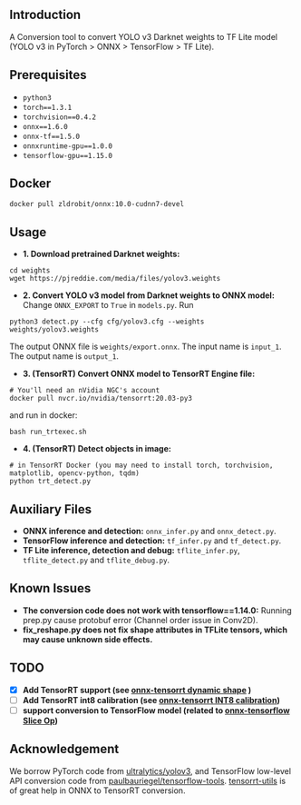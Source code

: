 ## Introduction
A Conversion tool to convert YOLO v3 Darknet weights to TF Lite model
(YOLO v3 in PyTorch > ONNX > TensorFlow > TF Lite).

## Prerequisites
- `python3`
- `torch==1.3.1`
- `torchvision==0.4.2`
- `onnx==1.6.0`
- `onnx-tf==1.5.0`
- `onnxruntime-gpu==1.0.0`
- `tensorflow-gpu==1.15.0`

## Docker
`docker pull zldrobit/onnx:10.0-cudnn7-devel`

## Usage
- **1. Download pretrained Darknet weights:**
```
cd weights
wget https://pjreddie.com/media/files/yolov3.weights 
```

- **2. Convert YOLO v3 model from Darknet weights to ONNX model:** 
Change `ONNX_EXPORT` to `True` in `models.py`. Run 
```
python3 detect.py --cfg cfg/yolov3.cfg --weights weights/yolov3.weights
```
The output ONNX file is `weights/export.onnx`. The input name is `input_1`. The output name is `output_1`.

- **3. (TensorRT) Convert ONNX model to TensorRT Engine file:**
```
# You'll need an nVidia NGC's account
docker pull nvcr.io/nvidia/tensorrt:20.03-py3
```
and run in docker:
```
bash run_trtexec.sh
```

- **4. (TensorRT) Detect objects in image:**
```
# in TensorRT Docker (you may need to install torch, torchvision, matplotlib, opencv-python, tqdm)
python trt_detect.py
```

## Auxiliary Files
- **ONNX inference and detection:** `onnx_infer.py` and `onnx_detect.py`.
- **TensorFlow inference and detection:** `tf_infer.py` and `tf_detect.py`.
- **TF Lite inference, detection and debug:** `tflite_infer.py`, `tflite_detect.py` 
and `tflite_debug.py`.

## Known Issues
- **The conversion code does not work with tensorflow==1.14.0:** Running prep.py cause protobuf error (Channel order issue in Conv2D).
- **fix_reshape.py does not fix shape attributes in TFLite tensors, which may cause unknown side effects.**

## TODO
- [x] **Add TensorRT support (see [onnx-tensorrt dynamic shape](https://github.com/onnx/onnx-tensorrt/issues/328) )**
- [ ] **Add TensorRT int8 calibration (see [onnx-tensorrt INT8 calibration](https://github.com/NVIDIA/TensorRT/issues/289))**
- [ ] **support conversion to TensorFlow model (related to [onnx-tensorflow Slice Op](https://github.com/onnx/onnx-tensorflow/issues/464))**

## Acknowledgement
We borrow PyTorch code from [ultralytics/yolov3](https://github.com/ultralytics/yolov3), 
and TensorFlow low-level API conversion code from [paulbauriegel/tensorflow-tools](https://github.com/paulbauriegel/tensorflow-tools).
[tensorrt-utils](https://github.com/rmccorm4/tensorrt-utils) is of great help in ONNX to TensorRT conversion.
  
